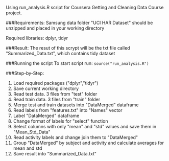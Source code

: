 Using run_analysis.R script for Coursera Getting and Cleaning Data Course project.

###Requirements:
Samsung data folder "UCI HAR Dataset" should be unzipped and placed in your working directory

Required libraries: dplyr, tidyr

###Result:
The resut of this scrypt will be the txt file called "Summarized_Data.txt", which contains tidy dataset

###Running the script
To start script run:
`source("run_analysis.R")`



###Step-by-Step:

1. Load required packages ("dplyr","tidyr")
2. Save current working directory
3. Read test data. 3 files from "test" folder
4. Read train data. 3 files from "train" folder
5. Merge test and train datasets into "DataMerged" dataframe
6. Read labels from "features.txt" into "Names" vector
7. Label "DataMerged" dataframe
8. Change format of labels for "select" function
9. Select columns with only "mean" and "std" values and save them in "Mean_Std_Data"
10. Read activity labels and change join them to "DataMerged"
11. Group "DataMerged" by subject and activity and calculate averages for mean and std
12. Save result into "Summarized_Data.txt"
